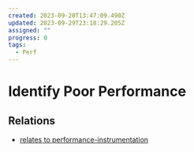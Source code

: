 ```yaml
---
created: 2023-09-20T13:47:09.490Z
updated: 2023-09-29T23:18:29.205Z
assigned: ""
progress: 0
tags:
  - Perf
---
```


# Identify Poor Performance

## Relations

- [relates to performance-instrumentation](performance-instrumentation.md)
